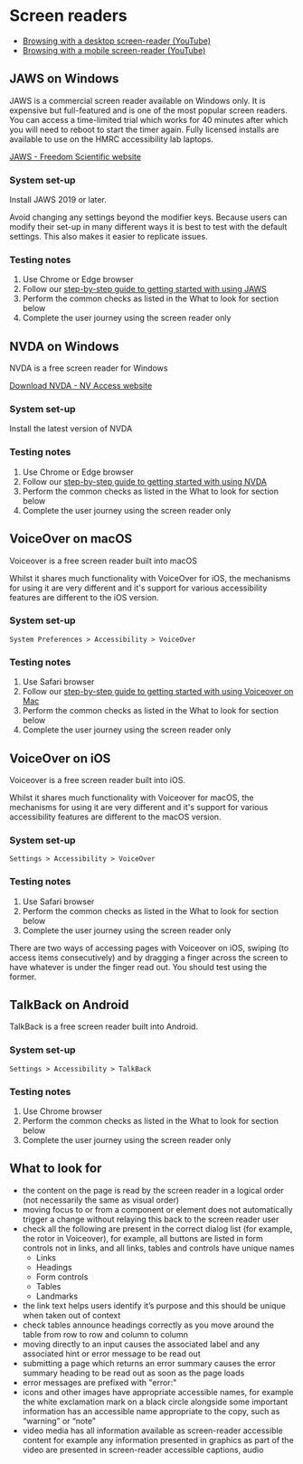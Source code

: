 # Screen readers

- [Browsing with a desktop screen-reader (YouTube)](https://www.youtube.com/watch?v=KuVKQQMtRRI)
- [Browsing with a mobile screen-reader (YouTube)](https://www.youtube.com/watch?v=ev8ERS5Z3NU)

## JAWS on Windows

JAWS is a commercial screen reader available on Windows only. It is expensive but full-featured and is one of the most popular screen readers. You can access a time-limited trial which works for 40 minutes after which you will need to reboot to start the timer again. Fully licensed installs are available to use on the HMRC accessibility lab laptops.

[JAWS - Freedom Scientific website](https://www.freedomscientific.com/products/software/jaws/)

### System set-up

Install JAWS 2019 or later.

Avoid changing any settings beyond the modifier keys. Because users can modify their set-up in many different ways it is best to test with the default settings. This also makes it easier to replicate issues.

### Testing notes

1. Use Chrome or Edge browser
2. Follow our [step-by-step guide to getting started with using JAWS](https://accessibility-training.herokuapp.com/jaws/)
3. Perform the common checks as listed in the What to look for section below
4. Complete the user journey using the screen reader only

## NVDA on Windows

NVDA is a free screen reader for Windows

[Download NVDA - NV Access website](https://www.nvaccess.org/download/)

### System set-up

Install the latest version of NVDA

### Testing notes

1. Use Chrome or Edge browser
2. Follow our [step-by-step guide to getting started with using NVDA](https://accessibility-training.herokuapp.com/nvda/)
3. Perform the common checks as listed in the What to look for section below
4. Complete the user journey using the screen reader only

## VoiceOver on macOS

Voiceover is a free screen reader built into macOS

Whilst it shares much functionality with VoiceOver for iOS, the mechanisms for using it are very different and it's support for various accessibility features are different to the iOS version.

### System set-up

`System Preferences > Accessibility > VoiceOver`

### Testing notes

1. Use Safari browser
2. Follow our [step-by-step guide to getting started with using Voiceover on Mac](https://accessibility-training.herokuapp.com/voiceover/)
3. Perform the common checks as listed in the What to look for section below
4. Complete the user journey using the screen reader only

## VoiceOver on iOS

Voiceover is a free screen reader built into iOS.

Whilst it shares much functionality with Voiceover for macOS, the mechanisms for using it are very different and it's support for various accessibility features are different to the macOS version.

### System set-up

`Settings > Accessibility > VoiceOver`

### Testing notes

1. Use Safari browser
2. Perform the common checks as listed in the What to look for section below
3. Complete the user journey using the screen reader only

There are two ways of accessing pages with Voiceover on iOS, swiping (to access items consecutively) and by dragging a finger across the screen to have whatever is under the finger read out. You should test using the former.

## TalkBack on Android

TalkBack is a free screen reader built into Android.

### System set-up

`Settings > Accessibility > TalkBack`

### Testing notes

1. Use Chrome browser
2. Perform the common checks as listed in the What to look for section below
3. Complete the user journey using the screen reader only

## What to look for

- the content on the page is read by the screen reader in a logical order (not necessarily the same as visual order)
- moving focus to or from a component or element does not automatically trigger a change without relaying this back to the screen reader user
- check all the following are present in the correct dialog list (for example, the rotor in Voiceover), for example, all buttons are listed in form controls not in links, and all links, tables and controls have unique names
  - Links
  - Headings
  - Form controls
  - Tables
  - Landmarks
- the link text helps users identify it’s purpose and this should be unique when taken out of context
- check tables announce headings correctly as you move around the table from row to row and column to column
- moving directly to an input causes the associated label and any associated hint or error message to be read out
- submitting a page which returns an error summary causes the error summary heading to be read out as soon as the page loads
- error messages are prefixed with "error:"
- icons and other images have appropriate accessible names, for example the white exclamation mark on a black circle alongside some important information has an accessible name appropriate to the copy, such as “warning” or “note”
- video media has all information available as screen-reader accessible content for example any information presented in graphics as part of the video are presented in screen-reader accessible captions, audio
